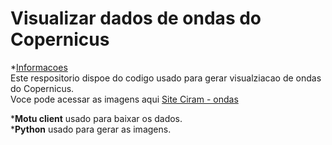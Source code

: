 # Visualizar dados de ondas do Copernicus
*[Informacoes](#Informacoes)  
Este respositorio dispoe do codigo usado para gerar visualziacao de ondas do Copernicus.  
Voce pode acessar as imagens aqui [Site Ciram - ondas](https://ciram.epagri.sc.gov.br/index.php/previsao-de-ondas/)  


*__Motu client__ usado para baixar os dados.  
*__Python__ usado para gerar as imagens.  